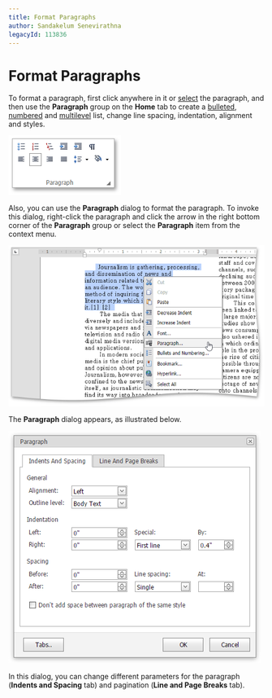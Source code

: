 ```yaml
---
title: Format Paragraphs
author: Sandakelum Senevirathna
legacyId: 113836
---
```

# Format Paragraphs
To format a paragraph, first click anywhere in it or [select](../text-editing/select-text.md) the paragraph, and then use the **Paragraph** group on the **Home** tab to create a [bulleted](../lists/bulleted-lists.md), [numbered](../lists/numbered-lists.md) and [multilevel](../lists/multilevel-lists.md) list, change line spacing, indentation, alignment and styles.

![EUD_ASPxRichEdit_Home_ParagraphGroup](../../../images/img117809.png)

Also, you can use the **Paragraph** dialog to format the paragraph. To invoke this dialog, right-click the paragraph and click the arrow in the right bottom corner of the **Paragraph** group or select the **Paragraph** item from the context menu.

![EUD_ASPxRichEdit_Home_ParagraphContextMenu](../../../images/img117810.png)

The **Paragraph** dialog appears, as illustrated below.

![EUD_ASPxRichEdit_Home_ParagraphDialog](../../../images/img117811.png)

In this dialog, you can change different parameters for the paragraph (**Indents and Spacing** tab) and pagination (**Line and Page Breaks** tab).